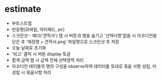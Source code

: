 # estimate

- 부트스트랩
- 반응형(모바일, 아이패드, pc)
- 스크린샷 - 헤더('견적서') 탭 시 버튼과 행을 숨기고 '선택사항'없을 시 아코디언을 닫은 후 '매장명 + 견적서.png'
  파일명으로 스크린샷 후 저장
- 오늘 날짜로 초기화
- '비고' 클릭 시 버튼 display 토글
- 합계 금액 탭 시 금액 전체 선택영역 처리
- 아코디언 테이블의 행의 구성을 observe하여 데이터를 토대로 묶음 사항 성립, 미성립 시 묶음사항 처리
